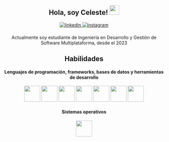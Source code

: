 <div align="center">
<h2> Hola, soy Celeste! <img src="https://github.com/abdoachhoubi/abdoachhoubi/blob/main/gifs/Hi.gif" width="30"></h2>
<a href="https://www.linkedin.com/in/celeste-gonzalez-cruz-06d122004" target="_blank">
<img src=https://img.shields.io/badge/linkedin-%2300acee.svg?color=405DE6&style=for-the-badge&logo=linkedin&logoColor=white alt=linkedin style="margin-bottom: 5px;" />
</a>
<a href=https://www.instagram.com/celeste_cruzzg/" target="_blank">
<img src=https://img.shields.io/badge/instagram-%ff5851db.svg?color=C13584&style=for-the-badge&logo=instagram&logoColor=white alt=instagram style="margin-bottom: 5px;" />
</a>
<br />
<br />
Actualmente soy estudiante de Ingeniería en Desarrollo y Gestión de Software Multiplataforma, desde el 2023
<br />

<h2> Habilidades </h2>
<h4> Lenguajes de programación, frameworks, bases de datos y herramientas de desarrollo </h4>
<img width ='50px' src ='https://upload.wikimedia.org/wikipedia/commons/2/27/PHP-logo.svg'>
<img width ='50px' height = '50px' src ='https://upload.wikimedia.org/wikipedia/commons/6/61/HTML5_logo_and_wordmark.svg'>
<img width ='50px' height = '50px' src ='https://upload.wikimedia.org/wikipedia/commons/d/d5/CSS3_logo_and_wordmark.svg'>
<img width ='50px' src ='https://upload.wikimedia.org/wikipedia/commons/b/b2/Bootstrap_logo.svg'>
<img width ='50px' src ='https://brandslogos.com/wp-content/uploads/images/large/mysql-logo-1.png'>
<img width ='50px' src ='https://www.svgrepo.com/show/303229/microsoft-sql-server-logo.svg'>
<img width ='50px' src ='https://upload.wikimedia.org/wikipedia/commons/3/3f/Git_icon.svg'>
<br />
<h4> Sistemas operativos </h4>
<img width ='50px' src ='https://cdn.worldvectorlogo.com/logos/ubuntu-4.svg'>
